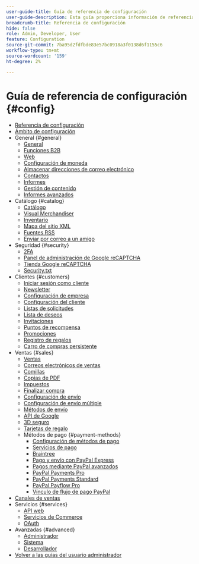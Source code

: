 ```yaml
---
user-guide-title: Guía de referencia de configuración
user-guide-description: Esta guía proporciona información de referencia para todas las opciones de configuración de tienda a las que se accede desde la barra lateral _Admin_ en **[!UICONTROL Stores]** > _[!UICONTROL Settings]_ > **[!UICONTROL Configuration]**.
breadcrumb-title: Referencia de configuración
hide: false
role: Admin, Developer, User
feature: Configuration
source-git-commit: 7ba95d2fdfbde83e57bc0918a3f0138d6f1155c6
workflow-type: tm+mt
source-wordcount: '159'
ht-degree: 2%

---
```



# Guía de referencia de configuración {#config}

- [Referencia de configuración](guide-overview.md)
- [Ámbito de configuración](scope-change.md)
- General {#general}
   - [General](./general/general.md)
   - [Funciones B2B](./general/b2b-features.md)
   - [Web](./general/web.md)
   - [Configuración de moneda](./general/currency-setup.md)
   - [Almacenar direcciones de correo electrónico](./general/store-email-addresses.md)
   - [Contactos](./general/contacts.md)
   - [Informes](./general/reports.md)
   - [Gestión de contenido](./general/content-management.md)
   - [Informes avanzados](./general/advanced-reporting.md)
- Catálogo {#catalog}
   - [Catálogo](./catalog/catalog.md)
   - [Visual Merchandiser](./catalog/visual-merchandiser.md)
   - [Inventario](./catalog/inventory.md)
   - [Mapa del sitio XML](./catalog/xml-sitemap.md)
   - [Fuentes RSS](./catalog/rss-feeds.md)
   - [Enviar por correo a un amigo](./catalog/email-to-a-friend.md)
- Seguridad {#security}
   - [2FA](./security/2fa.md)
   - [Panel de administración de Google reCAPTCHA](./security/google-recaptcha-admin.md)
   - [Tienda Google reCAPTCHA](./security/google-recaptcha-storefront.md)
   - [Security.txt](./security/security-txt.md)
- Clientes {#customers}
   - [Iniciar sesión como cliente](./customers/login-as-customer.md)
   - [Newsletter](./customers/newsletter.md)
   - [Configuración de empresa](./customers/company-configuration.md)
   - [Configuración del cliente](./customers/customer-configuration.md)
   - [Listas de solicitudes](./customers/requisition-lists.md)
   - [Lista de deseos](./customers/wishlist.md)
   - [Invitaciones](./customers/invitations.md)
   - [Puntos de recompensa](./customers/reward-points.md)
   - [Promociones](./customers/promotions.md)
   - [Registro de regalos](./customers/gift-registry.md)
   - [Carro de compras persistente](./customers/persistent-shopping-cart.md)
- Ventas {#sales}
   - [Ventas](./sales/sales.md)
   - [Correos electrónicos de ventas](./sales/sales-emails.md)
   - [Comillas](./sales/quotes.md)
   - [Copias de PDF](./sales/pdf-print-outs.md)
   - [Impuestos](./sales/tax.md)
   - [Finalizar compra](./sales/checkout.md)
   - [Configuración de envío](./sales/shipping-settings.md)
   - [Configuración de envío múltiple](./sales/multishipping-settings.md)
   - [Métodos de envío](./sales/delivery-methods.md)
   - [API de Google](./sales/google-api.md)
   - [3D seguro](./sales/3d-secure.md)
   - [Tarjetas de regalo](./sales/gift-cards.md)
   - Métodos de pago {#payment-methods}
      - [Configuración de métodos de pago](./sales/payment-methods.md)
      - [Servicios de pago](./sales/payment-services.md)
      - [Braintree](./sales/braintree.md)
      - [Pago y envío con PayPal Express](./sales/paypal-express-checkout.md)
      - [Pagos mediante PayPal avanzados](./sales/paypal-payments-advanced.md)
      - [PayPal Payments Pro](./sales/paypal-payments-pro.md)
      - [PayPal Payments Standard](./sales/paypal-payments-standard.md)
      - [PayPal Payflow Pro](./sales/paypal-payflow-pro.md)
      - [Vínculo de flujo de pago PayPal](./sales/paypal-payflow-link.md)
- [Canales de ventas](./sales-channels.md)
- Servicios {#services}
   - [API web](./services/magento-web-api.md)
   - [Servicios de Commerce](./services/saas.md)
   - [OAuth](./services/oauth.md)
- Avanzadas {#advanced}
   - [Administrador](./advanced/admin.md)
   - [Sistema](./advanced/system.md)
   - [Desarrollador](./advanced/developer.md)
- [Volver a las guías del usuario administrador](https://experienceleague.adobe.com/en/docs/commerce-admin/user-guides/home)

